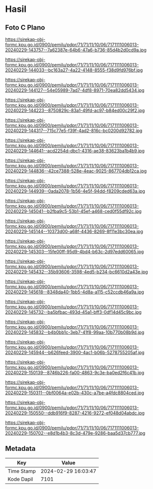 # Hasil

## Foto C Plano

https://sirekap-obj-formc.kpu.go.id/0900/pemilu/pdpr/71/71/11/10/06/7171111006013-20240229-143757--7a62387e-64b6-47a6-b736-85d4b2d0cd9a.jpg

https://sirekap-obj-formc.kpu.go.id/0900/pemilu/pdpr/71/71/11/10/06/7171111006013-20240229-144033--bc163a27-4a22-4148-8555-f38d9fd976bf.jpg

https://sirekap-obj-formc.kpu.go.id/0900/pemilu/pdpr/71/71/11/10/06/7171111006013-20240229-144127--54e05989-7ad7-4df8-8971-70ea82dd5434.jpg

https://sirekap-obj-formc.kpu.go.id/0900/pemilu/pdpr/71/71/11/10/06/7171111006013-20240229-144223--8750829c-83a1-49fd-ac97-b84ed00c29f2.jpg

https://sirekap-obj-formc.kpu.go.id/0900/pemilu/pdpr/71/71/11/10/06/7171111006013-20240229-144317--715c77e5-f39f-4ad2-816c-bc0200d92782.jpg

https://sirekap-obj-formc.kpu.go.id/0900/pemilu/pdpr/71/71/11/10/06/7171111006013-20240229-144641--acd2254d-dbc1-4316-ae38-83623ba1b4b9.jpg

https://sirekap-obj-formc.kpu.go.id/0900/pemilu/pdpr/71/71/11/10/06/7171111006013-20240229-144836--42ce7388-528e-4eac-9025-867704db12ca.jpg

https://sirekap-obj-formc.kpu.go.id/0900/pemilu/pdpr/71/71/11/10/06/7171111006013-20240229-144939--0ada2078-1b56-4e5f-94dd-f8209cded63a.jpg

https://sirekap-obj-formc.kpu.go.id/0900/pemilu/pdpr/71/71/11/10/06/7171111006013-20240229-145041--b2fba9c5-53b1-45ef-a468-ced0f55df92c.jpg

https://sirekap-obj-formc.kpu.go.id/0900/pemilu/pdpr/71/71/11/10/06/7171111006013-20240229-145144--10373d00-a68f-4436-8269-8f11e3bc30ea.jpg

https://sirekap-obj-formc.kpu.go.id/0900/pemilu/pdpr/71/71/11/10/06/7171111006013-20240229-145303--15fe00ff-95d9-4bd4-b63c-2d97edd60065.jpg

https://sirekap-obj-formc.kpu.go.id/0900/pemilu/pdpr/71/71/11/10/06/7171111006013-20240229-145432--35b93606-3598-4ed5-b234-bc6610d2a43e.jpg

https://sirekap-obj-formc.kpu.go.id/0900/pemilu/pdpr/71/71/11/10/06/7171111006013-20240229-145618--8348da40-1bb5-4d8a-a115-c52ccdb46a9a.jpg

https://sirekap-obj-formc.kpu.go.id/0900/pemilu/pdpr/71/71/11/10/06/7171111006013-20240229-145732--ba5bfbac-493d-45a1-bff3-0df14d45c9bc.jpg

https://sirekap-obj-formc.kpu.go.id/0900/pemilu/pdpr/71/71/11/10/06/7171111006013-20240229-145832--b4b0bb1c-3eb7-41f8-99aa-10b770b08b9d.jpg

https://sirekap-obj-formc.kpu.go.id/0900/pemilu/pdpr/71/71/11/10/06/7171111006013-20240229-145944--b626feed-3900-4ac1-b06b-5278755205af.jpg

https://sirekap-obj-formc.kpu.go.id/0900/pemilu/pdpr/71/71/11/10/06/7171111006013-20240229-150139--8746b226-fa00-4863-9c3e-ba0ed2f6c41b.jpg

https://sirekap-obj-formc.kpu.go.id/0900/pemilu/pdpr/71/71/11/10/06/7171111006013-20240229-150311--0bf0064a-e02b-430c-a7be-a4fdc8804ced.jpg

https://sirekap-obj-formc.kpu.go.id/0900/pemilu/pdpr/71/71/11/10/06/7171111006013-20240229-150550--ddb916f9-8287-4216-9272-ef048d04abdc.jpg

https://sirekap-obj-formc.kpu.go.id/0900/pemilu/pdpr/71/71/11/10/06/7171111006013-20240229-150702--e8d1b4b3-8c3d-479e-9286-baa5d37cb777.jpg


## Metadata

| Key        | Value               |
| ---------- | ------------------- |
| Time Stamp | 2024-02-29 16:03:47 |
| Kode Dapil | 7101                |



